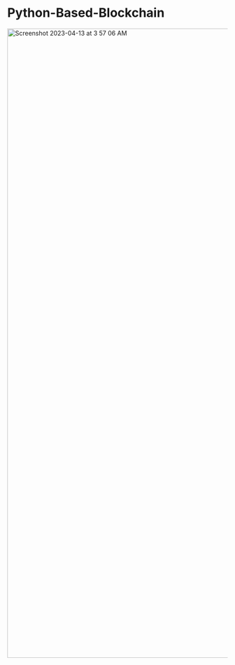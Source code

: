 # Python-Based-Blockchain
<img width="1440" alt="Screenshot 2023-04-13 at 3 57 06 AM" src="https://user-images.githubusercontent.com/54637095/231709170-4abae399-765d-48bf-9142-c76a1f3fb08d.png">
